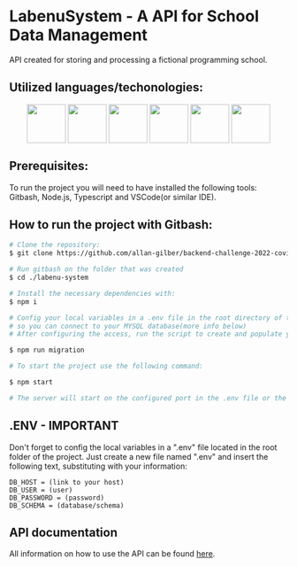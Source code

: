 # LabenuSystem - A API for School Data Management

API created for storing and processing a fictional programming school.

## Utilized languages/techonologies:
<div align="center"}>
  <img align="center" height="70px" src="https://cdn.worldvectorlogo.com/logos/logo-javascript.svg" />
  <img align="center" height="70px" src="https://cdn.worldvectorlogo.com/logos/typescript.svg" />
  <img align="center" height="70px" src="https://cdn.worldvectorlogo.com/logos/nodejs-1.svg" />
  <img align="center" height="70px" src="https://cdn.worldvectorlogo.com/logos/heroku-1.svg" />
  <img align="center" height="70px" src="https://cdn.worldvectorlogo.com/logos/git.svg" />
  <img align="center" height="70px" src="https://cdn.worldvectorlogo.com/logos/mysql-3.svg" />  
</div>

## Prerequisites:

To run the project you will need to have installed the following tools: Gitbash, Node.js, Typescript  and VSCode(or similar IDE).

## How to run the project with Gitbash:

```bash
# Clone the repository:
$ git clone https://github.com/allan-gilber/backend-challenge-2022-covid-daily-cases.git

# Run gitbash on the folder that was created
$ cd ./labenu-system

# Install the necessary dependencies with:
$ npm i

# Config your local variables in a .env file in the root directory of the project 
# so you can connect to your MYSQL database(more info below)
# After configuring the access, run the script to create and populate your DB:

$ npm run migration

# To start the project use the following command:

$ npm start

# The server will start on the configured port in the .env file or the default "3003".
```

## .ENV - IMPORTANT
Don't forget to config the local variables in a ".env" file located in the root folder of the project. Just create a new file named ".env" and insert the following text, substituting with your information:

```
DB_HOST = (link to your host)
DB_USER = (user)
DB_PASSWORD = (password)
DB_SCHEMA = (database/schema)
```

## API documentation

All information on how to use the API can be found <a href="https://documenter.getpostman.com/view/17593079/UVyuTFeD" target="_blank">here</a>.
